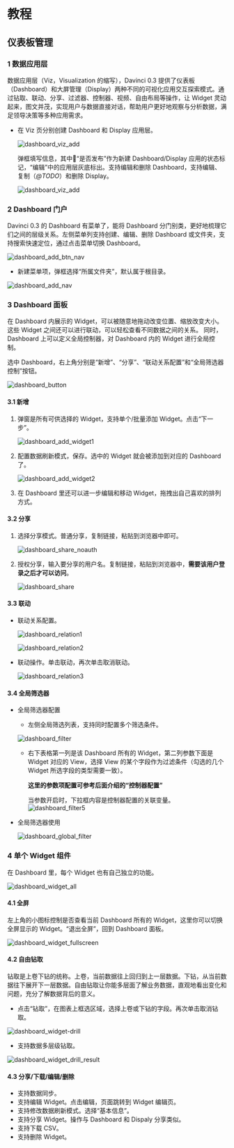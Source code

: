 # 教程

## 仪表板管理

### 1 数据应用层

数据应用层（Viz，Visualization 的缩写），Davinci 0.3 提供了仪表板（Dashboard）和大屏管理（Display）两种不同的可视化应用交互探索模式。通过钻取、联动、分享、过滤器、控制器、视频、自由布局等操作，让 Widget 灵动起来，图文并茂，实现用户与数据直接对话，帮助用户更好地观察与分析数据，满足领导决策等多种应用需求。

- 在 Viz 页分别创建 Dashboard 和 Display 应用层。

  ![dashboard_viz_add](./img/dashboard_viz_add.jpg)

  弹框填写信息，其中“是否发布”作为新建 Dashboard/Display 应用的状态标记，“编辑”中的应用层灰底标出。支持编辑和删除 Dashboard，支持编辑、复制（*@TODO*）和删除 Display。

  ![dashboard_viz_add](./img/dashboard_viz_add_modal.png)

### 2 Dashboard 门户

Davinci 0.3 的 Dashboard 有菜单了，能将 Dashboard 分门别类，更好地梳理它们之间的层级关系。左侧菜单列支持创建、编辑、删除 Dashboard 或文件夹，支持搜索快速定位，通过点击菜单切换 Dashboard。

![dashboard_add_btn_nav](./img/dashboard_add_btn_nav.png)

- 新建菜单项，弹框选择“所属文件夹”，默认属于根目录。

![dashboard_add_nav](./img/dashboard_add_nav.png)

### 3 Dashboard 面板

在 Dashboard 内展示的 Widget，可以被随意地拖动改变位置、缩放改变大小。这些 Widget 之间还可以进行联动，可以轻松查看不同数据之间的关系。 同时，Dashboard 上可以定义全局控制器，对 Dashboard 内的 Widget 进行全局控制。

选中 Dashboard，右上角分别是“新增”、“分享”、“联动关系配置”和“全局筛选器控制”按钮。

![dashboard_button](./img/dashboard_button.jpg)

#### 3.1 新增

1. 弹窗是所有可供选择的 Widget，支持单个/批量添加 Widget。点击“下一步”。

   ![dashboard_add_widget1](./img/dashboard_add_widget1.png)

2. 配置数据刷新模式，保存。选中的 Widget 就会被添加到对应的 Dashboard了。

   ![dashboard_add_widget2](./img/dashboard_add_widget2.png)

3. 在 Dashboard 里还可以进一步编辑和移动 Widget，拖拽出自己喜欢的排列方式。

#### 3.2 分享

1. 选择分享模式。普通分享，复制链接，粘贴到浏览器中即可。

   ![dashboard_share_noauth](./img/dashboard_share_noauth.jpg)

2. 授权分享，输入要分享的用户名。复制链接，粘贴到浏览器中，**需要该用户登录之后才可以访问**。

   ![dashboard_share](./img/dashboard_share.png)

#### 3.3 联动

- 联动关系配置。

  ![dashboard_relation1](./img/dashboard_relation1.jpg)

  ![dashboard_relation2](./img/dashboard_relation2.png)

- 联动操作。单击联动，再次单击取消联动。

  ![dashboard_relation3](./img/dashboard_relation3.png)

#### 3.4 全局筛选器

- 全局筛选器配置

  - 左侧全局筛选列表，支持同时配置多个筛选条件。

  ![dashboard_filter](./img/dashboard_filter1.jpg)

  - 右下表格第一列是该 Dashboard 所有的 Widget，第二列参数下面是 Widget 对应的 View，选择 View 的某个字段作为过滤条件（勾选的几个 Widget 所选字段的类型需要一致）。

    **这里的参数项配置可参考后面介绍的“控制器配置”**

    当参数开启时，下拉框内容是控制器配置的关联变量。![dashboard_filter5](./img/dashboard_filter5.png)

- 全局筛选器使用

  ![dashboard_global_filter](./img/dashboard_global_filter.jpg)

### 4 单个 Widget 组件

在 Dashboard 里，每个 Widget 也有自己独立的功能。

![dashboard_widget_all](./img/dashboard_widget_all.png)

#### 4.1 全屏

左上角的小图标控制是否查看当前 Dashboard 所有的 Widget，这里你可以切换全屏显示的 Widget。“退出全屏”，回到 Dashboard 面板。

![dashboard_widget_fullscreen](./img/dashboard_widget_fullscreen.png)

#### 4.2 自由钻取

钻取是上卷下钻的统称。上卷，当前数据往上回归到上一层数据。下钻，从当前数据往下展开下一层数据。自由钻取让你能多层面了解业务数据，直观地看出变化和问题，充分了解数据背后的意义。

- 点击“钻取”，在图表上框选区域，选择上卷或下钻的字段。再次单击取消钻取。

![dashboard_widget-drill](./img/dashboard_widget-drill.png)

- 支持数据多层级钻取。

![dashboard_widget_drill_result](./img/dashboard_widget_drill_result.png)

#### 4.3 分享/下载/编辑/删除

- 支持数据同步。
- 支持编辑 Widget。点击编辑，页面跳转到 Widget 编辑页。
- 支持修改数据刷新模式。选择“基本信息”。
- 支持分享 Widget。操作与 Dashboard 和 Dispaly 分享类似。
- 支持下载 CSV。
- 支持删除 Widget。